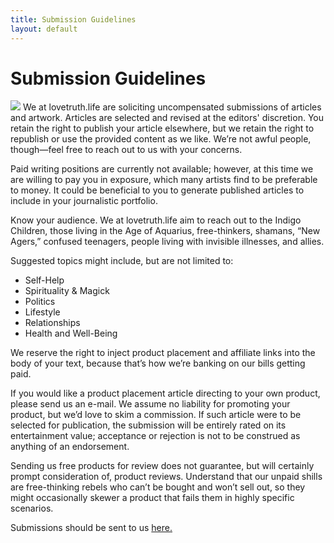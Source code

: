 ```yaml
---
title: Submission Guidelines
layout: default
---
```


# Submission Guidelines
![](/writing.jpg)
We at lovetruth.life are soliciting uncompensated submissions of articles and artwork.  Articles are selected and revised at the editors' discretion.  You retain the right to publish your article elsewhere, but we retain the right to republish or use the provided content as we like.  We’re not awful people, though—feel free to reach out to us with your concerns.

Paid writing positions are currently not available; however, at this time we are willing to pay you in exposure, which many artists find to be preferable to money.  It could be beneficial to you to generate published articles to include in your journalistic portfolio.

Know your audience.  We at lovetruth.life aim to reach out to the Indigo Children, those living in the Age of Aquarius, free-thinkers, shamans, “New Agers,” confused teenagers, people living with invisible illnesses, and allies.  

Suggested topics might include, but are not limited to:

* Self-Help
* Spirituality & Magick
* Politics
* Lifestyle
* Relationships
* Health and Well-Being 

We reserve the right to inject product placement and affiliate links into the body of your text, because that’s how we’re banking on our bills getting paid.

If you would like a product placement article directing to your own product, please send us an e-mail.  We assume no liability for promoting your product, but we’d love to skim a commission.  If such article were to be selected for publication, the submission will be entirely rated on its entertainment value; acceptance or rejection is not to be construed as anything of an endorsement.  

Sending us free products for review does not guarantee, but will certainly prompt consideration of, product reviews.  Understand that our unpaid shills are free-thinking rebels who can’t be bought and won’t sell out, so they might occasionally skewer a product that fails them in highly specific scenarios.

Submissions should be sent to us [here.](mailto:admin@lovetruth.life)
